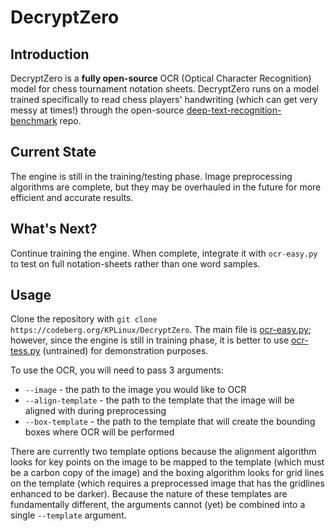 # DecryptZero

## Introduction
DecryptZero is a **fully open-source** OCR (Optical Character Recognition) model for chess tournament notation sheets. DecryptZero runs on a model trained specifically to read chess players' handwriting (which can get very messy at times!) through the open-source [deep-text-recognition-benchmark](https://github.com/clovaai/deep-text-recognition-benchmark) repo.

## Current State
The engine is still in the training/testing phase. Image preprocessing algorithms are complete, but they may be overhauled in the future for more efficient and accurate results.

## What's Next?
Continue training the engine. When complete, integrate it with `ocr-easy.py` to test on full notation-sheets rather than one word samples.

## Usage
Clone the repository with `git clone https://codeberg.org/KPLinux/DecryptZero`. The main file is [ocr-easy.py](ocr-easy.py); however, since the engine is still in training phase, it is better to use [ocr-tess.py](ocr.tess.py) (untrained) for demonstration purposes.

To use the OCR, you will need to pass 3 arguments:
* `--image` - the path to the image you would like to OCR
* `--align-template` - the path to the template that the image will be aligned with during preprocessing
* `--box-template` - the path to the template that will create the bounding boxes where OCR will be performed

There are currently two template options because the alignment algorithm looks for key points on the image to be mapped to the template (which must be a carbon copy of the image) and the boxing algorithm looks for grid lines on the template (which requires a preprocessed image that has the gridlines enhanced to be darker). Because the nature of these templates are fundamentally different, the arguments cannot (yet) be combined into a single `--template` argument.